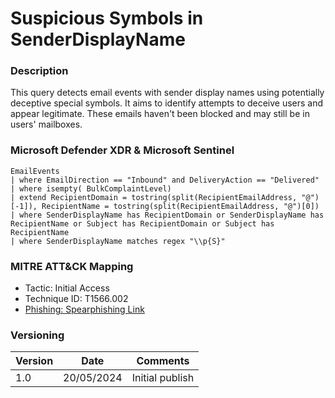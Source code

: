 # Suspicious Symbols in SenderDisplayName

### Description

This query detects email events with sender display names using potentially deceptive special symbols. It aims to identify attempts to deceive users and appear legitimate. These emails haven't been blocked and may still be in users' mailboxes.

### Microsoft Defender XDR & Microsoft Sentinel
```
EmailEvents
| where EmailDirection == "Inbound" and DeliveryAction == "Delivered"
| where isempty( BulkComplaintLevel)
| extend RecipientDomain = tostring(split(RecipientEmailAddress, "@")[-1]), RecipientName = tostring(split(RecipientEmailAddress, "@")[0])
| where SenderDisplayName has RecipientDomain or SenderDisplayName has RecipientName or Subject has RecipientDomain or Subject has RecipientName
| where SenderDisplayName matches regex "\\p{S}"
```

### MITRE ATT&CK Mapping
- Tactic: Initial Access
- Technique ID: T1566.002
- [Phishing: Spearphishing Link](https://attack.mitre.org/techniques/T1566/002/)

### Versioning
| Version       | Date          | Comments                               |
| ------------- |---------------| ---------------------------------------|
| 1.0           | 20/05/2024    | Initial publish                        |